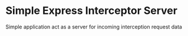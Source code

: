 # Simple Express Interceptor Server
Simple application act as a server for incoming interception request data
